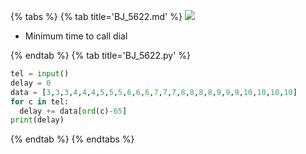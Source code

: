 {% tabs %}
{% tab title='BJ_5622.md' %}
![](images/20210228_170000.png)
* Minimum time to call dial

{% endtab %}
{% tab title='BJ_5622.py' %}

```py
tel = input()
delay = 0
data = [3,3,3,4,4,4,5,5,5,6,6,6,7,7,7,8,8,8,8,9,9,9,10,10,10,10]
for c in tel:
  delay += data[ord(c)-65]
print(delay)
```

{% endtab %}
{% endtabs %}